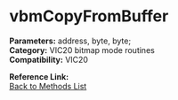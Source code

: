 # vbmCopyFromBuffer

**Parameters:** address, byte, byte;  
**Category:** VIC20 bitmap mode routines  
**Compatibility:** VIC20  

**Reference Link:**  
[Back to Methods List](../../SUMMARY.md)
